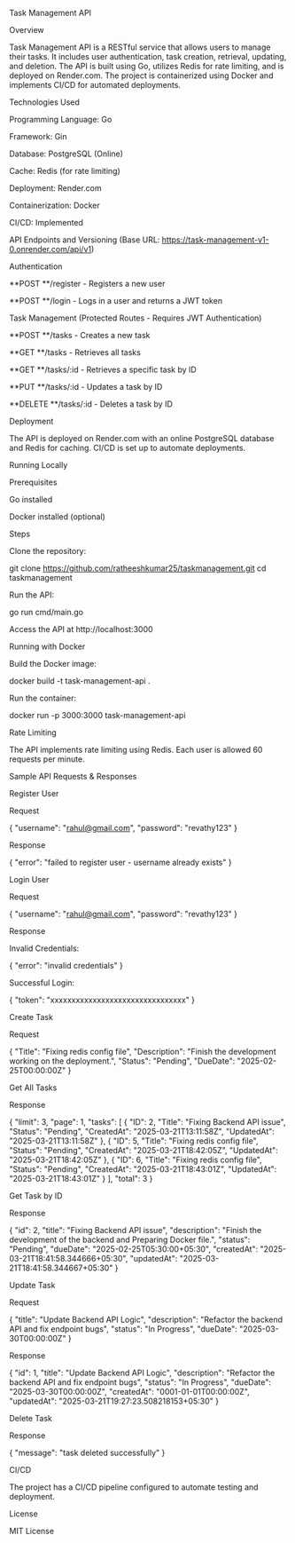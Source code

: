 Task Management API

Overview

Task Management API is a RESTful service that allows users to manage their tasks. It includes user authentication, task creation, retrieval, updating, and deletion. The API is built using Go, utilizes Redis for rate limiting, and is deployed on Render.com. The project is containerized using Docker and implements CI/CD for automated deployments.

Technologies Used

Programming Language: Go

Framework: Gin

Database: PostgreSQL (Online)

Cache: Redis (for rate limiting)

Deployment: Render.com

Containerization: Docker

CI/CD: Implemented

API Endpoints and Versioning (Base URL: https://task-management-v1-0.onrender.com/api/v1)

Authentication

**POST **/register - Registers a new user

**POST **/login - Logs in a user and returns a JWT token

Task Management (Protected Routes - Requires JWT Authentication)

**POST **/tasks - Creates a new task

**GET **/tasks - Retrieves all tasks

**GET **/tasks/:id - Retrieves a specific task by ID

**PUT **/tasks/:id - Updates a task by ID

**DELETE **/tasks/:id - Deletes a task by ID

Deployment

The API is deployed on Render.com with an online PostgreSQL database and Redis for caching. CI/CD is set up to automate deployments.

Running Locally

Prerequisites

Go installed

Docker installed (optional)

Steps

Clone the repository:

git clone https://github.com/ratheeshkumar25/taskmanagement.git
cd taskmanagement

Run the API:

go run cmd/main.go

Access the API at http://localhost:3000

Running with Docker

Build the Docker image:

docker build -t task-management-api .

Run the container:

docker run -p 3000:3000 task-management-api

Rate Limiting

The API implements rate limiting using Redis. Each user is allowed 60 requests per minute.

Sample API Requests & Responses

Register User

Request

{
    "username": "rahul@gmail.com",
    "password": "revathy123"
}

Response

{
    "error": "failed to register user - username already exists"
}

Login User

Request

{
    "username": "rahul@gmail.com",
    "password": "revathy123"
}

Response

Invalid Credentials:

{
    "error": "invalid credentials"
}

Successful Login:

{
    "token": "xxxxxxxxxxxxxxxxxxxxxxxxxxxxxxxx"
}

Create Task

Request

{
    "Title": "Fixing redis config file",
    "Description": "Finish the development working on the deployment.",
    "Status": "Pending",
    "DueDate": "2025-02-25T00:00:00Z"
}

Get All Tasks

Response

{
    "limit": 3,
    "page": 1,
    "tasks": [
        {
            "ID": 2,
            "Title": "Fixing Backend API issue",
            "Status": "Pending",
            "CreatedAt": "2025-03-21T13:11:58Z",
            "UpdatedAt": "2025-03-21T13:11:58Z"
        },
        {
            "ID": 5,
            "Title": "Fixing redis config file",
            "Status": "Pending",
            "CreatedAt": "2025-03-21T18:42:05Z",
            "UpdatedAt": "2025-03-21T18:42:05Z"
        },
        {
            "ID": 6,
            "Title": "Fixing redis config file",
            "Status": "Pending",
            "CreatedAt": "2025-03-21T18:43:01Z",
            "UpdatedAt": "2025-03-21T18:43:01Z"
        }
    ],
    "total": 3
}

Get Task by ID

Response

{
    "id": 2,
    "title": "Fixing Backend API issue",
    "description": "Finish the development of the backend and Preparing Docker file.",
    "status": "Pending",
    "dueDate": "2025-02-25T05:30:00+05:30",
    "createdAt": "2025-03-21T18:41:58.344666+05:30",
    "updatedAt": "2025-03-21T18:41:58.344667+05:30"
}

Update Task

Request

{
    "title": "Update Backend API Logic",
    "description": "Refactor the backend API and fix endpoint bugs",
    "status": "In Progress",
    "dueDate": "2025-03-30T00:00:00Z"
}

Response

{
    "id": 1,
    "title": "Update Backend API Logic",
    "description": "Refactor the backend API and fix endpoint bugs",
    "status": "In Progress",
    "dueDate": "2025-03-30T00:00:00Z",
    "createdAt": "0001-01-01T00:00:00Z",
    "updatedAt": "2025-03-21T19:27:23.508218153+05:30"
}

Delete Task

Response

{
    "message": "task deleted successfully"
}

CI/CD

The project has a CI/CD pipeline configured to automate testing and deployment.

License

MIT License

